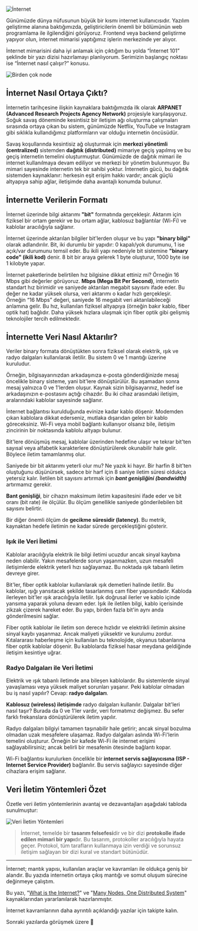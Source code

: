![İnternet](../../img/internet.png)

Günümüzde dünya nüfusunun büyük bir kısmı internet kullanıcısıdır. Yazılım geliştirme alanına baktığımızda, geliştiricilerin önemli bir bölümünün web programlama ile ilgilendiğini görüyoruz. Frontend veya backend geliştirme yapıyor olun, internet mimarisi yaptığımız işlerin merkezinde yer alıyor.

İnternet mimarisini daha iyi anlamak için çıktığım bu yolda “İnternet 101” şeklinde bir yazı dizisi hazırlamayı planlıyorum. Serimizin başlangıç noktası ise “İnternet nasıl çalışır?” konusu.

![Birden çok node](../../img/many-nodes.png)

## İnternet Nasıl Ortaya Çıktı?

İnternetin tarihçesine ilişkin kaynaklara baktığımızda ilk olarak **ARPANET (Advanced Research Projects Agency Network)** projesiyle karşılaşıyoruz. Soğuk savaş döneminde kesintisiz bir iletişim ağı oluşturma çalışmaları sırasında ortaya çıkan bu sistem, günümüzde Netflix, YouTube ve Instagram gibi sıklıkla kullandığımız platformların var olduğu internetin öncüsüdür.

Savaş koşullarında kesintisiz ağ oluşturmak için **merkezi yönetimli (centralized)** sistemden **dağıtık (distributed)** mimariye geçiş yapılmış ve bu geçiş internetin temelini oluşturmuştur. Günümüzde de dağıtık mimari ile internet kullanılmaya devam ediliyor ve merkezi bir yönetim bulunmuyor. Bu mimari sayesinde internetin tek bir sahibi yoktur. İnternetin gücü, bu dağıtık sistemden kaynaklanır: herkesin eşit erişim hakkı vardır; ancak güçlü altyapıya sahip ağlar, iletişimde daha avantajlı konumda bulunur.

## İnternette Verilerin Formatı

İnternet üzerinde bilgi aktarımı **"bit"** formatında gerçekleşir. Aktarım için fiziksel bir ortam gerekir ve bu ortam ağlar, kablosuz bağlantılar (Wi-Fi) ve kablolar aracılığıyla sağlanır.

İnternet üzerinde aktarılan bilgiler bit'lerden oluşur ve bu yapı **"binary bilgi"** olarak adlandırılır. Bit, iki durumlu bir yapıdır: 0 kapalı/yok durumunu, 1 ise açık/var durumunu temsil eder. Bu ikili yapı nedeniyle bit sistemine **"binary code" (ikili kod)** denir. 8 bit bir araya gelerek 1 byte oluşturur, 1000 byte ise 1 kilobyte yapar.

İnternet paketlerinde belirtilen hız bilgisine dikkat ettiniz mi? Örneğin 16 Mbps gibi değerler görüyoruz. **Mbps (Mega Bit Per Second)**, internetin standart hız birimidir ve saniyede aktarılan megabit sayısını ifade eder. Bu değer ne kadar yüksek olursa, veri aktarımı o kadar hızlı gerçekleşir. Örneğin “16 Mbps” değeri, saniyede 16 megabit veri aktarılabileceği anlamına gelir. Bu hız, kullanılan fiziksel altyapıya (örneğin bakır kablo, fiber optik hat) bağlıdır. Daha yüksek hızlara ulaşmak için fiber optik gibi gelişmiş teknolojiler tercih edilmektedir.

## İnternette Veri Nasıl Aktarılır?

Veriler binary formata dönüştükten sonra fiziksel olarak elektrik, ışık ve radyo dalgaları kullanılarak iletilir. Bu sistem 0 ve 1 mantığı üzerine kuruludur.

Örneğin, bilgisayarınızdan arkadaşınıza e-posta gönderdiğinizde mesaj öncelikle binary sisteme, yani bit'lere dönüştürülür. Bu aşamadan sonra mesaj yalnızca 0 ve 1'lerden oluşur. Kaynak sizin bilgisayarınız, hedef ise arkadaşınızın e-postasını açtığı cihazdır. Bu iki cihaz arasındaki iletişim, aralarındaki kablolar sayesinde sağlanır.

İnternet bağlantısı kurulduğunda evinize kadar kablo döşenir. Modemden çıkan kablolara dikkat ederseniz, mutlaka dışarıdan gelen bir kablo göreceksiniz. Wi-Fi veya mobil bağlantı kullanıyor olsanız bile, iletişim zincirinin bir noktasında kablolu altyapı bulunur.

Bit'lere dönüşmüş mesaj, kablolar üzerinden hedefine ulaşır ve tekrar bit'ten sayısal veya alfabetik karakterlere dönüştürülerek okunabilir hale gelir. Böylece iletim tamamlanmış olur.

Saniyede bir bit aktarımı yeterli olur mu? Ne yazık ki hayır. Bir harfin 8 bit'ten oluştuğunu düşünürsek, sadece bir harf için 8 saniye iletim süresi oldukça yetersiz kalır. İletilen bit sayısını artırmak için **_bant genişliğini (bandwidth)_** artırmamız gerekir.

**Bant genişliği**, bir cihazın maksimum iletim kapasitesini ifade eder ve bit oranı (bit rate) ile ölçülür. Bu ölçüm genellikle saniyede gönderilebilen bit sayısını belirtir.

Bir diğer önemli ölçüm de **gecikme süresidir (latency)**. Bu metrik, kaynaktan hedefe iletimin ne kadar sürede gerçekleştiğini gösterir.

### Işık ile Veri İletimi

Kablolar aracılığıyla elektrik ile bilgi iletimi ucuzdur ancak sinyal kaybına neden olabilir. Yakın mesafelerde sorun yaşanmazken, uzun mesafeli iletişimlerde elektrik yeterli hızı sağlayamaz. Bu noktada ışık tabanlı iletim devreye girer.

Bit'ler, fiber optik kablolar kullanılarak ışık demetleri halinde iletilir. Bu kablolar, ışığı yansıtacak şekilde tasarlanmış cam fiber yapısındadır. Kabloda ilerleyen bit'ler ışık aracılığıyla iletilir. Işık doğrusal ilerler ve kablo içinde yansıma yaparak yoluna devam eder. Işık ile iletilen bilgi, kablo içerisinde zikzak çizerek hareket eder. Bu yapı, birden fazla bit'in aynı anda gönderilmesini sağlar.

Fiber optik kablolar ile iletim son derece hızlıdır ve elektrikli iletimin aksine sinyal kaybı yaşanmaz. Ancak maliyeti yüksektir ve kurulumu zordur. Kıtalararası haberleşme için kullanılan bu teknolojide, okyanus tabanlarına fiber optik kablolar döşenir. Bu kablolarda fiziksel hasar meydana geldiğinde iletişim kesintiye uğrar.

### Radyo Dalgaları ile Veri İletimi

Elektrik ve ışık tabanlı iletimde ana bileşen kablolardır. Bu sistemlerde sinyal yavaşlaması veya yüksek maliyet sorunları yaşanır. Peki kablolar olmadan bu iş nasıl yapılır? Cevap: **radyo dalgaları**.

**Kablosuz (wireless) iletişimde** radyo dalgaları kullanılır. Dalgalar bit'leri nasıl taşır? Burada da 0 ve 1'ler vardır, veri formatımız değişmez. Bu sefer farklı frekanslara dönüştürülerek iletim yapılır.

Radyo dalgaları bilgiyi tamamen taşınabilir hale getirir; ancak sinyal bozulma olmadan uzak mesafelere ulaşamaz. Radyo dalgaları aslında Wi-Fi'lerin temelini oluşturur. Örneğin bir kafede Wi-Fi ile internet erişimi sağlayabilirsiniz; ancak belirli bir mesafenin ötesinde bağlantı kopar.

Wi-Fi bağlantısı kurulurken öncelikle bir **internet servis sağlayıcısına (ISP - Internet Service Provider)** bağlanılır. Bu servis sağlayıcı sayesinde diğer cihazlara erişim sağlanır.

## Veri İletim Yöntemleri Özet

Özetle veri iletim yöntemlerinin avantaj ve dezavantajları aşağıdaki tabloda sunulmuştur:

![Veri İletim Yöntemleri](../../img/data-translation-methods.png)

> İnternet, temelde bir **tasarım felsefesi**dir ve bir dizi **protokolle ifade edilen mimari bir yapı**dır. Bu tasarım, protokoller aracılığıyla hayata geçer. Protokol, tüm tarafların kullanmaya izin verdiği ve sorunsuz iletişim sağlayan bir dizi kural ve standart bütünüdür.

---

İnternet; mantık yapısı, kullanılan araçlar ve kavramları ile oldukça geniş bir alandır. Bu yazıda internetin ortaya çıkış mantığı ve somut oluşum sürecine değinmeye çalıştım.

Bu yazı, "[What is the Internet?](https://roadmap.sh/guides/what-is-internet)" ve "[Many Nodes, One Distributed System](https://medium.com/baseds/many-nodes-one-distributed-system-9921f85205c4)" kaynaklarından yararlanılarak hazırlanmıştır.

İnternet kavramlarının daha ayrıntılı açıklandığı yazılar için takipte kalın.

Sonraki yazılarda görüşmek üzere 👋
